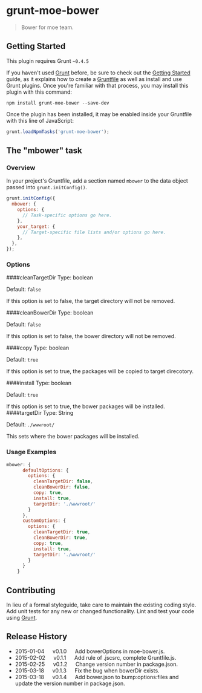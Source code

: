 # grunt-moe-bower

> Bower for moe team.

## Getting Started
This plugin requires Grunt `~0.4.5`

If you haven't used [Grunt](http://gruntjs.com/) before, be sure to check out the [Getting Started](http://gruntjs.com/getting-started) guide, as it explains how to create a [Gruntfile](http://gruntjs.com/sample-gruntfile) as well as install and use Grunt plugins. Once you're familiar with that process, you may install this plugin with this command:

```shell
npm install grunt-moe-bower --save-dev
```

Once the plugin has been installed, it may be enabled inside your Gruntfile with this line of JavaScript:

```js
grunt.loadNpmTasks('grunt-moe-bower');
```

## The "mbower" task

### Overview
In your project's Gruntfile, add a section named `mbower` to the data object passed into `grunt.initConfig()`.

```js
grunt.initConfig({
  mbower: {
    options: {
      // Task-specific options go here.
    },
    your_target: {
      // Target-specific file lists and/or options go here.
    },
  },
});
```

### Options

####cleanTargetDir
Type: boolean

Default: ```false```

If this option is set to false, the target directory will not be removed.

####cleanBowerDir
Type: boolean

Default: ```false```

If this option is set to false, the bower directory will not be removed.

####copy
Type: boolean

Default: ```true```

If this option is set to true, the packages will be copied to target direcotory.

####install
Type: boolean

Default: ```true```

If this option is set to true, the bower packages will be installed.
####targetDir
Type: String

Default: ```./wwwroot/```

This sets where the bower packages will be installed.

### Usage Examples

```js
mbower: {
      defaultOptions: {
        options: {
          cleanTargetDir: false,
          cleanBowerDir: false,
          copy: true,
          install: true,
          targetDir: './wwwroot/'
        }
      },
      customOptions: {
        options: {
          cleanTargetDir: true,
          cleanBowerDir: true,
          copy: true,
          install: true,
          targetDir: './wwwroot/'
        }
      }
    }
```

## Contributing
In lieu of a formal styleguide, take care to maintain the existing coding style. Add unit tests for any new or changed functionality. Lint and test your code using [Grunt](http://gruntjs.com/).

## Release History
* 2015-01-04 &emsp; v0.1.0 &emsp; Add bowerOptions in moe-bower.js.
* 2015-02-02 &emsp; v0.1.1 &emsp; Add rule of .jscsrc, complete Gruntfile.js.
* 2015-02-25 &emsp; v0.1.2 &emsp; Change version number in package.json.
* 2015-03-18 &emsp; v0.1.3 &emsp; Fix the bug when bowerDir exists.
* 2015-03-18 &emsp; v0.1.4 &emsp; Add bower.json to bump:options:files and update the version number in package.json.  
